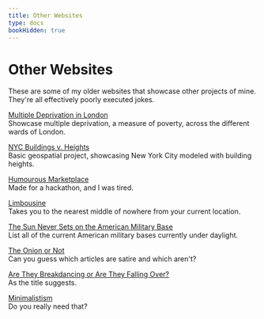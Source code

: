 ```yaml
---
title: Other Websites
type: docs
bookHidden: true
---
```


# **Other Websites**

These are some of my older websites that showcase other projects of mine. They're all effectively
poorly executed jokes.  

[Multiple Deprivation in London](https://arshsiddiqui.github.io/CityModeling/Cities/London/multiple%20deprivation/MultipleDeprivationLondon.html)  
Showcase multiple deprivation, a measure of poverty, across the different wards of London.

[NYC Buildings v. Heights](https://arshsiddiqui.github.io/CityModeling/Cities/New%20York/CityModel/NewYorkModel.html)  
Basic geospatial project, showcasing New York City modeled with building heights.

[Humourous Marketplace](https://arshsiddiqui.github.io/HumourousMarketplace/)  
Made for a hackathon, and I was tired.

[Limbousine](https://arshsiddiqui.github.io/limbousine/)   
Takes you to the nearest middle of nowhere from your current location.

[The Sun Never Sets on the American Military Base](https://arshsiddiqui.github.io/TheSunNeverSetsOnTheAmericanMilitaryBase/)  
List all of the current American military bases currently under daylight.

[The Onion or Not](https://arshsiddiqui.github.io/TheOnionOrNot/)  
Can you guess which articles are satire and which aren't?

[Are They Breakdancing or Are They Falling Over?](https://arshsiddiqui.github.io/BreakdancingOrFallingOver/)  
As the title suggests.

[Minimalistism](https://arshsiddiqui.github.io/Minimalistism/)  
Do you really need that?
